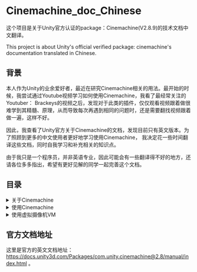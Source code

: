 # Cinemachine_doc_Chinese

这个项目是关于Unity官方认证的package：Cinemachine(V2.8.9)的技术文档中文翻译。

This project is about Unity's official verified package: cinemachine's documentation translated in Chinese.

## 背景

本人作为Unity的业余爱好者，最近在研究Cinemachine相关的用法。最开始的时候，我尝试通过Youtube视频学习如何使用Cinemachine，我看了最经常关注的Youtuber： Brackeys的视频之后，发现对于此类的插件，仅仅观看视频跟着做很难学到其精髓、原理，从而导致每次再遇到相同的问题时，还是需要翻找视频跟着做一遍，这样不好。

因此，我查看了Unity官方关于Cinemachine的文档，发现目前只有英文版本。为了照顾到更多的中文使用者更好地学习使用Cinemachine， 我决定花一些时间翻译这些文档，同时自我学习和补充相关的知识点。

由于我只是一个程序员，并非英语专业，因此可能会有一些翻译得不好的地方，还请各位多多指出，希望有更好见解的同学一起完善这个文档。



## 目录

<details>
  <summary> 
    关于Cinemachine
  </summary>

  * [关于Cinemachine](./About_Cinemachine/About_Cinemachine.md#关于cinemachine)
  * [安装Cinemachine](./About_Cinemachine/About_Cinemachine.md#安装cinemachine)
  * [相关要求](./About_Cinemachine/About_Cinemachine.md#相关要求)
  * [通过CinemachineAsset Package升级](./About_Cinemachine/About_Cinemachine.md#通过cinemachineasset-package升级)
</details>

<details>
  <summary> 
    使用Cinemachine
  </summary>

  * [使用Cinemachine](./Using_Cinemachine/Using_Cinemachine.md)
  * [Virtual Camera 虚拟摄像机](./Using_Cinemachine/Using_Cinemachine.md#virtual-cameras-虚拟摄像机)
  * [Cinemachine Brain](./Using_Cinemachine/Using_Cinemachine.md#Cinemachine-Brain)
  * [移动与对准](./Using_Cinemachine/Using_Cinemachine.md#移动与瞄准)
  * [构建一个镜头](./Using_Cinemachine/Using_Cinemachine.md#构建一个镜头)
  * [使用noise来模拟镜头晃动](./Using_Cinemachine/Using_Cinemachine.md#使用noise来模拟镜头晃动)
  
</details>

<details>
  <summary>
    使用虚拟摄像机VM
  </summary>
  
  ---
  在你的项目中，管理好你的Hierarchy面板，使之在只含有一个Unity自带的camera的同时（并添加CinemachineBrain component），可以拥有数个虚拟摄像机Virtual Camera（以下简称VM）。

  如何添加一个VM到Scene中：
  1. 在Unity的菜单中，选择GameObject > Cinemachine > Virtual Camera。
  Unity会自动生成一个GameObject，同时附加上Cinemachine Virtual Camera Component。如果这是你添加的第一个VM，那么Unity还会给场景中的Unity自带camera添加上Cinemachine Brain component。
  2. 设置VM的Follow属性，从而确定你要VM**跟随**的是场景中的哪个GameObject。
  VM会自动将Unity Camera永远定位到该GameObject相对应的位置上。甚至当你在调试游戏时的Scene窗口中拖动，它也会实时更新。
  3. 设置VM的LookAt属性，从而确定你要VM**对准**的是场景中的哪个GameObject。
  VM会自动旋转Unity Camera，使之保持面对该GameObject的位置。甚至当你在调试游戏时的Scene窗口中拖动，它也会实时更新。
  4. 根据自身需求，自定义VM的属性
  你可以自定义VM的跟随和对准的算法，也可以调整例如：跟随的偏差，跟随的阻尼感，屏幕的构图，和Camera重新瞄准时的阻尼感。

  * [设置VM的属性]()
</details>

## 官方文档地址

这里是官方的英文文档地址： https://docs.unity3d.com/Packages/com.unity.cinemachine@2.8/manual/index.html 。

